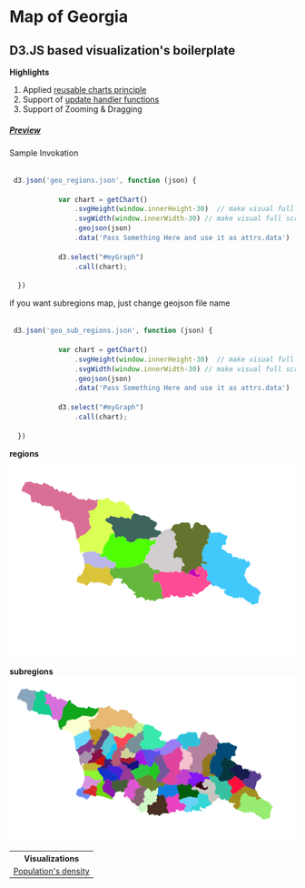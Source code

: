 # Map of Georgia

## D3.JS based visualization's boilerplate 

**Highlights**
1. Applied [reusable charts principle](https://bost.ocks.org/mike/chart/) 
1. Support of  [update handler functions](https://www.toptal.com/d3-js/towards-reusable-d3-js-charts)
1. Support of Zooming & Dragging 




##### [Preview](https://bumbeishvili.github.io/d3js-boilerplates/Maps/Georgia/index.html)

Sample Invokation
```javascript

 d3.json('geo_regions.json', function (json) {
 
            var chart = getChart()
                .svgHeight(window.innerHeight-30)  // make visual full screen
                .svgWidth(window.innerWidth-30) // make visual full screen
                .geojson(json)
                .data('Pass Something Here and use it as attrs.data')

            d3.select("#myGraph")
                .call(chart);

  })

```


if you want subregions map, just change geojson file name
```javascript

 d3.json('geo_sub_regions.json', function (json) {
 
            var chart = getChart()
                .svgHeight(window.innerHeight-30)  // make visual full screen
                .svgWidth(window.innerWidth-30) // make visual full screen
                .geojson(json)
                .data('Pass Something Here and use it as attrs.data')

            d3.select("#myGraph")
                .call(chart);

  })

```



**regions**  
![](https://raw.githubusercontent.com/bumbeishvili/Assets/master/Projects/D3/d3-boilerplates/mapofGeorgia.png)



**subregions**  
![](https://raw.githubusercontent.com/bumbeishvili/Assets/master/Projects/D3/d3-boilerplates/SubRegions.png)


<table>
 <tr>
   <th>Visualizations</th>
 </tr>
 
   <tr>
      <td>
         <a href="https://bumbeishvili.github.io/geo-vis/populationPerRegions/">Population's density</a>
      </td>
   </tr>
</table>
